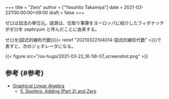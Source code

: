 +++
title = "Zero"
author = ["Yasuhito Takamiya"]
date = 2021-03-23T00:00:00+09:00
draft = false
+++

ゼロは加法の単位元。語源は、位取り筆算をヨーロッパに紹介したフィボナッチがゼロを zephryum と呼んだことに由来する。

ゼロを[図式的線形代数]({{< relref "20210322104014-図式的線形代数" >}})で表すと、次のジェネレータになる。

{{< figure src="/ox-hugo/2021-03-22_16-58-07_screenshot.png" >}}


## 参考 {#参考}

-   [Graphical Linear Algebra](https://graphicallinearalgebra.net/)
    -   [5. Spoilers, Adding (Part 2) and Zero](https://graphicallinearalgebra.net/2015/04/30/spoilers-adding-part-2-and-zero/)
